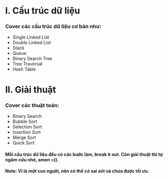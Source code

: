 # I. Cấu trúc dữ liệu
### Cover các cấu trúc dữ liệu cơ bản như:
- Single Linked List
- Double Linked List
- Stack
- Queue
- Binary Search Tree
- Tree Traversal
- Hash Table

# II. Giải thuật
### Cover các thuật toán:
- Binary Search
- Bubble Sort
- Selection Sort
- Insertion Sort
- Merge Sort
- Quick Sort

#### Mỗi cấu trúc dữ liệu đều có các bước làm, break it out. Còn giải thuật thì tự ngâm cứu nhé, amen =)).

#### Note: Vì là một con người, nên có thể có sai sót và chưa được tối ưu.
